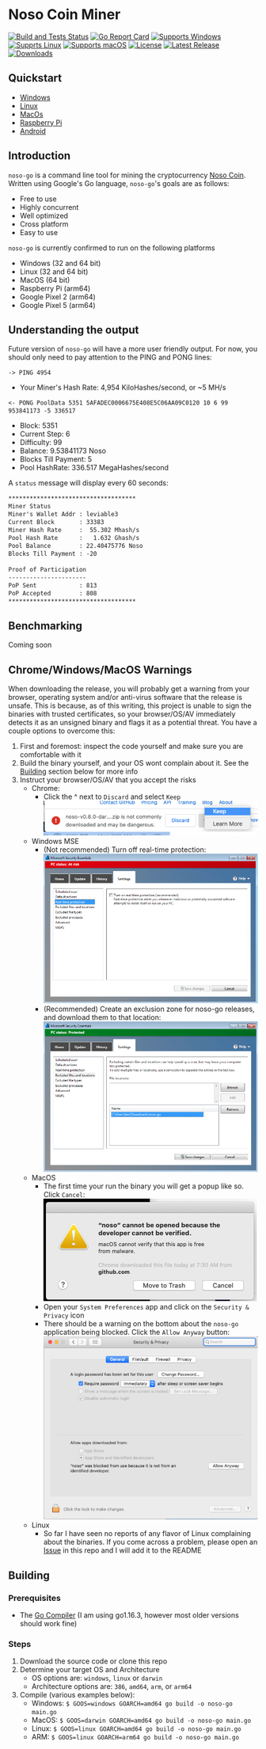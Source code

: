 # Noso Coin Miner

[![Build and Tests Status](https://github.com/Noso-Project/noso-go/workflows/noso-go/badge.svg?branch=main)](https://github.com/Noso-Project/noso-go/actions)
[![Go Report Card](https://goreportcard.com/badge/github.com/Noso-Project/noso-go)](https://goreportcard.com/report/github.com/Noso-Project/noso-go)
[![Supports Windows](https://img.shields.io/badge/support-Windows-blue?logo=Windows)](https://github.com/Noso-Project/noso-go/releases/latest)
[![Supprts Linux](https://img.shields.io/badge/support-Linux-yellow?logo=Linux)](https://github.com/Noso-Project/noso-go/releases/latest)
[![Supports macOS](https://img.shields.io/badge/support-macOS-black?logo=macOS)](https://github.com/Noso-Project/noso-go/releases/latest)
[![License](https://img.shields.io/github/license/Noso-Project/noso-go)](https://github.com/Noso-Project/noso-go/blob/master/LICENSE)
[![Latest Release](https://img.shields.io/github/v/release/Noso-Project/noso-go?label=latest%20release)](https://github.com/Noso-Project/noso-go/releases/latest)
[![Downloads](https://img.shields.io/github/downloads/Noso-Project/noso-go/total)](https://github.com/Noso-Project/noso-go/releases)

## Quickstart

* [Windows](docs/quickstart-windows.md)
* [Linux](docs/quickstart-linux.md)
* [MacOs](docs/quickstart-macos.md)
* [Raspberry Pi](docs/quickstart-raspberrypi.md)
* [Android](docs/quickstart-android.md)

## Introduction
`noso-go` is a command line tool for mining the cryptocurrency [Noso Coin](https://nosocoin.com/). Written using Google's Go language, `noso-go`'s goals are as follows:

* Free to use
* Highly concurrent
* Well optimized
* Cross platform
* Easy to use

`noso-go` is currently confirmed to run on the following platforms

* Windows (32 and 64 bit)
* Linux (32 and 64 bit)
* MacOS (64 bit)
* Raspberry Pi (arm64)
* Google Pixel 2 (arm64)
* Google Pixel 5 (arm64)

## Understanding the output

Future version of `noso-go` will have a more user friendly output. For now, you should only need to pay attention to the PING and PONG lines:

```
-> PING 4954
```

* Your Miner's Hash Rate: 4,954 KiloHashes/second, or ~5 MH/s

```
<- PONG PoolData 5351 5AFADEC0006675E408E5C06AA09C0120 10 6 99 953841173 -5 336517
```

* Block: 5351
* Current Step: 6
* Difficulty: 99
* Balance: 9.53841173 Noso
* Blocks Till Payment: 5
* Pool HashRate: 336.517 MegaHashes/second

A `status` message will display every 60 seconds:

```
************************************
Miner Status
Miner's Wallet Addr : leviable3
Current Block       : 33383
Miner Hash Rate     :  55.302 Mhash/s
Pool Hash Rate      :   1.632 Ghash/s
Pool Balance        : 22.40475776 Noso
Blocks Till Payment : -20

Proof of Participation
----------------------
PoP Sent            : 813
PoP Accepted        : 808
************************************
```

## Benchmarking

Coming soon

## Chrome/Windows/MacOS Warnings

When downloading the release, you will probably get a warning from your browser, operating system and/or anti-virus software that the release is unsafe. This is because, as of this writing, this project is unable to sign the binaries with trusted certificates, so your browser/OS/AV immediately detects it as an unsigned binary and flags it as a potential threat. You have a couple options to overcome this:

1. First and foremost: inspect the code yourself and make sure you are comfortable with it
2. Build the binary yourself, and your OS wont complain about it. See the [Building](#Building) section below for more info
3. Instruct your browser/OS/AV that you accept the risks
   - Chrome:
     - Click the ^ next to `Discard` and select `Keep`
       ![](images/chrome-keep.png)
   - Windows MSE
     - (Not recommended) Turn off real-time protection:
       ![](images/mse-real-time.png)
     - (Recommended) Create an exclusion zone for noso-go releases, and download them to that location:
       ![](images/mse-excluded-locations.png)
   - MacOS
     - The first time your run the binary you will get a popup like so. Click `Cancel`:
       ![](images/mac-1-popup.png)
     - Open your `System Preferences` app and click on the `Security & Privacy` icon
     - There should be a warning on the bottom about the `noso-go` application being blocked. Click the `Allow Anyway` button:
       ![](images/mac-2-allow-anyways.png)
   - Linux
     - So far I have seen no reports of any flavor of Linux complaining about the binaries. If you come across a problem, please open an [Issue](https://github.com/Noso-Project/noso-go/issues) in this repo and I will add it to the README

## Building

### Prerequisites

* The [Go Compiler](https://golang.org/dl/) (I am using go1.16.3, however most older versions should work fine)

### Steps

1. Download the source code or clone this repo
2. Determine your target OS and Architecture
   - OS options are: `windows`, `linux` or `darwin`
   - Architecture options are: `386`, `amd64`, `arm`, or `arm64`
3. Compile (various examples below):
   - Windows: ```$ GOOS=windows GOARCH=amd64 go build -o noso-go main.go```
   - MacOS: ```$ GOOS=darwin GOARCH=amd64 go build -o noso-go main.go```
   - Linux: ```$ GOOS=linux GOARCH=amd64 go build -o noso-go main.go```
   - ARM: ```$ GOOS=linux GOARCH=arm64 go build -o noso-go main.go```
